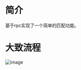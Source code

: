 # 简介
基于rpc实现了一个简单的匹配功能。
# 大致流程
![image](https://github.com/scoxty/thrift/assets/95528203/1e1b6757-416a-4d82-9be0-fe100ee39252)
